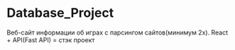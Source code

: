 # Database_Project
Веб-сайт информации об играх с парсингом сайтов(минимум 2х). React + API(Fast API) = стэк проект
